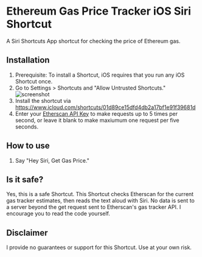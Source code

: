 # Ethereum Gas Price Tracker iOS Siri Shortcut
A Siri Shortcuts App shortcut for checking the price of Ethereum gas.

## Installation
1. Prerequisite: To install a Shortcut, iOS requires that you run any iOS Shortcut once.
2. Go to Settings > Shortcuts and "Allow Untrusted Shortcuts." ![screenshot](https://i.imgur.com/eEesJSk.png)
3. Install the shortcut via https://www.icloud.com/shortcuts/01d89ce15dfd4db2a17bf1e91f39681d
4. Enter your [Etherscan API Key](https://etherscan.io/myapikey) to make requests up to 5 times per second, or leave it blank to make maxiumum one request per five seconds.

## How to use
1. Say "Hey Siri, Get Gas Price."

## Is it safe?
Yes, this is a safe Shortcut. This Shortcut checks Etherscan for the current gas tracker estimates, then reads the text aloud with Siri. No data is sent to a server beyond the get request sent to Etherscan's gas tracker API. I encourage you to read the code yourself. 

## Disclaimer
I provide no guarantees or support for this Shortcut. Use at your own risk. 
